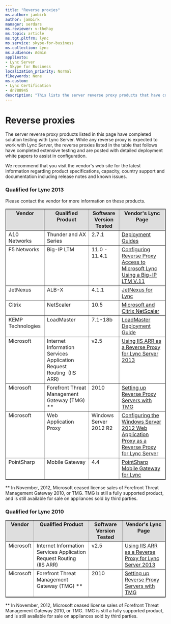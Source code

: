 ```yaml
---
title: "Reverse proxies"
ms.author: jambirk
author: jambirk
manager: serdars
ms.reviewer: v-thehay
ms.topic: article
ms.tgt.pltfrm: lync
ms.service: skype-for-business
ms.collection: Lync
ms.audience: Admin
appliesto:
- Lync Server
- Skype for Business 
localization_priority: Normal
f1keywords: None
ms.custom:
- Lync Certification
- dn788945
description: "This lists the server reverse proxy products that have completed solution testing with Lync Server. While any reverse proxy is expected to work with Lync Server, the reverse proxies listed below have completed extensive testing and are posted with detailed deployment white papers to assist in configuration.."
---
```


# Reverse proxies 

The server reverse proxy products listed in this page have completed solution testing with Lync Server. While any reverse proxy is expected to work with Lync Server, the reverse proxies listed in the table that follows have completed extensive testing and are posted with detailed deployment white papers to assist in configuration.

We recommend that you visit the vendor's web site for the latest information regarding product specifications, capacity, country support and documentation including release notes and known issues. 

### Qualified for Lync 2013

Please contact the vendor for more information on these products.

<table border="1" cellpadding="5" cellspacing="" class="grid" style="border-collapse:collapse;background-color:white;" width="100%" xmlns="http://www.w3.org/1999/xhtml">
	<tr bgcolor="#DEDEDE">
		<td align="center" valign="top"><strong>Vendor</strong></td>
		<td align="center" valign="top"><strong>Qualified Product</strong></td>
		<td align="center" valign="top"><strong>Software Version Tested</strong></td>
		<td align="center" valign="top"><strong>Vendor's Lync Page</strong></td>
	</tr>
	<tbody>
		<tr align="left" valign="top">
			<td>A10 Networks</td>
			<td>Thunder and AX Series</td>
			<td>2.7.1</td>
			<td><a href="http://www.a10networks.com/resources/deployment_guides.php">Deployment Guides</a></td>
		</tr>
		<tr align="left" valign="top">
			<td>F5 Networks</td>
			<td>Big-IP LTM</td>
			<td>11.0 - 11.4.1</td>
			<td><a href="http://www.f5.com/pdf/use-cases/reverse-proxy-access-microsoft-lync-partner-use-case.pdf">Configuring Reverse Proxy Access to Microsoft Lync Using a Big-IP LTM V.11</a></td>
		</tr>
		<tr align="left" valign="top">
			<td>JetNexus</td>
			<td>ALB-X</td>
			<td>4.1.1</td>
			<td><a href="http://www.jetnexus.com/support/applications/microsoft-lync/">JetNexus for Lync</a></td>
		</tr>
		<tr align="left" valign="top">
			<td>Citrix</td>
			<td>NetScaler</td>
			<td>10.5</td>
			<td><a href="http://www.citrix.com/global-partners/microsoft/netscaler.html">Microsoft and Citrix NetScaler</a></td>
		</tr>
		<tr align="left" valign="top">
			<td>KEMP Technologies</td>
			<td>LoadMaster</td>
			<td>7.1-18b</td>
			<td><a href="http://kemptechnologies.com/microsoft-load-balancing/load-balancing-microsoft-lync">LoadMaster Deployment Guide</a></td>
		</tr>
		<tr align="left" valign="top">
			<td>Microsoft</td>
			<td>Internet Information Services Application Request Routing  (IIS ARR)</td>
			<td>v2.5</td>
			<td><a href="http://blogs.technet.com/b/nexthop/archive/2013/02/19/using-iis-arr-as-a-reverse-proxy-for-lync-server-2013.aspx">Using IIS ARR as a Reverse Proxy for Lync Server 2013</a></td>
		</tr>
		<tr align="left" valign="top">
			<td>Microsoft</td>
			<td>Forefront Threat Management Gateway (TMG) **</td>
			<td>2010</td>
			<td><a href="http://technet.microsoft.com/library/gg398069(v=ocs.15)"><!-- 2013 yet to migrate -->Setting up Reverse Proxy Servers with TMG</a></td>
		</tr>
		<tr align="left" valign="top">
			<td>Microsoft</td>
			<td>Web Application Proxy</td>
			<td>Windows Server 2012 R2</td>
			<td><a href="http://www.microsoft.com/en-us/download/details.aspx?id=44940">Configuring the Windows Server 2012 Web Application Proxy as a Reverse Proxy for Lync Server</a></td>
		</tr>
		<tr align="left" valign="top">
			<td>PointSharp</td>
			<td>Mobile Gateway</td>
			<td>4.4</td>
			<td><a href="https://www.pointsharp.com/products/pointsharp-mobile-gateway-for-lync">PointSharp Mobile Gateway for Lync</a></td>
		</tr>
	</tbody>
</table>
<p xmlns="http://www.w3.org/1999/xhtml">** In November, 2012, Microsoft ceased license sales of Forefront Threat Management Gateway 2010, or TMG. TMG is still a fully supported product, and is still available for sale on appliances sold by third parties.</p>

### Qualified for Lync 2010

<table border="1" cellpadding="5" cellspacing="" class="grid" style="border-collapse:collapse;background-color:white;" width="100%" xmlns="http://www.w3.org/1999/xhtml">
	<tr bgcolor="#DEDEDE">
		<td align="center" valign="top"><strong>Vendor</strong></td>
		<td align="center" valign="top"><strong>Qualified Product</strong></td>
		<td align="center" valign="top"><strong>Software Version Tested</strong></td>
		<td align="center" valign="top"><strong>Vendor's Lync Page</strong></td>
	</tr>
	<tbody>
		<tr align="left" valign="top">
			<td>Microsoft</td>
			<td>Internet Information Services Application Request Routing  (IIS ARR)</td>
			<td>v2.5</td>
			<td><a href="http://blogs.technet.com/b/nexthop/archive/2013/02/19/using-iis-arr-as-a-reverse-proxy-for-lync-server-2013.aspx">Using IIS ARR as a Reverse Proxy for Lync Server 2013</a></td>
		</tr>
		<tr align="left" valign="top">
			<td>Microsoft</td>
			<td>Forefront Threat Management Gateway (TMG) **</td>
			<td>2010</td>
			<td><a href="https://docs.microsoft.com/en-us/previous-versions/office/skype-server-2010/gg398069(v=ocs.14)">Setting up Reverse Proxy Servers with TMG</a></td>
		</tr>
	</tbody>
</table>
<p xmlns="http://www.w3.org/1999/xhtml">** In November, 2012, Microsoft ceased license sales of Forefront Threat Management Gateway 2010, or TMG. TMG is still a fully supported product, and is still available for sale on appliances sold by third parties.</p>

